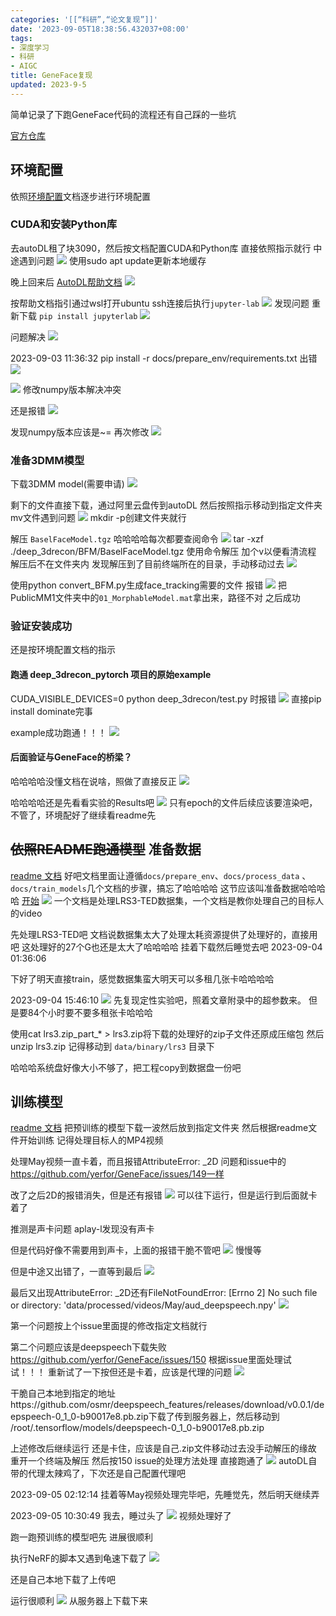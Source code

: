 ```yaml
---
categories: '[[“科研”,“论文复现”]]'
date: '2023-09-05T18:38:56.432037+08:00'
tags:
- 深度学习
- 科研
- AIGC
title: GeneFace复现
updated: 2023-9-5
---
```

简单记录了下跑GeneFace代码的流程还有自己踩的一些坑

[官方仓库](https://github.com/yerfor/GeneFace)

## 环境配置

依照[环境配置](https://github.com/yerfor/GeneFace/blob/main/docs/prepare_env/install_guide-zh.md)文档逐步进行环境配置

### CUDA和安装Python库

去autoDL租了块3090，然后按文档配置CUDA和Python库
直接依照指示就行
中途遇到问题
![](https://cdn.jsdelivr.net/gh/YuKung/image-host@main/img/202309051726778.png)
使用sudo apt update更新本地缓存

晚上回来后
[AutoDL帮助文档](https://www.autodl.com/docs/qa2/)
![](https://cdn.jsdelivr.net/gh/YuKung/image-host@main/img/202309051726779.png)

按帮助文档指引通过wsl打开ubuntu ssh连接后执行`jupyter-lab`
![](https://cdn.jsdelivr.net/gh/YuKung/image-host@main/img/202309051726780.png)
发现问题
重新下载 `pip install jupyterlab`
![](https://cdn.jsdelivr.net/gh/YuKung/image-host@main/img/202309051726781.png)

问题解决
![](https://cdn.jsdelivr.net/gh/YuKung/image-host@main/img/202309051726782.png)

2023-09-03 11:36:32
pip install -r docs/prepare_env/requirements.txt 出错
![](https://cdn.jsdelivr.net/gh/YuKung/image-host@main/img/202309051726783.png)

![](https://cdn.jsdelivr.net/gh/YuKung/image-host@main/img/202309051726785.png)
修改numpy版本解决冲突

还是报错
![](https://cdn.jsdelivr.net/gh/YuKung/image-host@main/img/202309051726786.png)

发现numpy版本应该是~=
再次修改
![](https://cdn.jsdelivr.net/gh/YuKung/image-host@main/img/202309051726787.png)

### 准备3DMM模型

下载3DMM model(需要申请)
![](https://cdn.jsdelivr.net/gh/YuKung/image-host@main/img/202309051726788.png)

剩下的文件直接下载，通过阿里云盘传到autoDL
然后按照指示移动到指定文件夹
mv文件遇到问题
![](https://cdn.jsdelivr.net/gh/YuKung/image-host@main/img/202309051726789.png)
mkdir -p创建文件夹就行

解压 `BaselFaceModel.tgz`
哈哈哈哈每次都要查阅命令
![](https://cdn.jsdelivr.net/gh/YuKung/image-host@main/img/202309051726790.png)
tar -xzf  ./deep_3drecon/BFM/BaselFaceModel.tgz
使用命令解压
加个v以便看清流程
解压后不在文件夹内
发现解压到了目前终端所在的目录，手动移动过去
![](https://cdn.jsdelivr.net/gh/YuKung/image-host@main/img/202309051726791.png)

使用python convert_BFM.py生成face_tracking需要的文件
报错
![](https://cdn.jsdelivr.net/gh/YuKung/image-host@main/img/202309051726792.png)
把PublicMM1文件夹中的`01_MorphableModel.mat`拿出来，路径不对
之后成功

### 验证安装成功

还是按环境配置文档的指示

#### 跑通 deep_3drecon_pytorch 项目的原始example

CUDA_VISIBLE_DEVICES=0 python deep_3drecon/test.py
时报错
![](https://cdn.jsdelivr.net/gh/YuKung/image-host@main/img/202309051726793.png)
直接pip install dominate完事

example成功跑通！！！
![](https://cdn.jsdelivr.net/gh/YuKung/image-host@main/img/202309051726794.png)

#### 后面验证与GeneFace的桥梁？

哈哈哈哈没懂文档在说啥，照做了直接反正
![](https://cdn.jsdelivr.net/gh/YuKung/image-host@main/img/202309051726795.png)

哈哈哈哈还是先看看实验的Results吧
![](https://cdn.jsdelivr.net/gh/YuKung/image-host@main/img/202309051726796.png)
只有epoch的文件后续应该要渲染吧，不管了，环境配好了继续看readme先

## ~~依照README跑通模型~~ 准备数据

[readme 文档](https://github.com/yerfor/GeneFace/blob/main/README-zh.md)
好吧文档里面让遵循`docs/prepare_env`、`docs/process_data` 、`docs/train_models`几个文档的步骤，搞忘了哈哈哈哈
这节应该叫准备数据哈哈哈哈
[开始](https://github.com/yerfor/GeneFace/blob/main/docs/process_data/zh/)
![](https://cdn.jsdelivr.net/gh/YuKung/image-host@main/img/202309051726797.png)
一个文档是处理LRS3-TED数据集，一个文档是教你处理自己的目标人的video

先处理LRS3-TED吧
文档说数据集太大了处理太耗资源提供了处理好的，直接用吧
这处理好的27个G也还是太大了哈哈哈哈
挂着下载然后睡觉去吧 2023-09-04 01:36:06

下好了明天直接train，感觉数据集蛮大明天可以多租几张卡哈哈哈哈

2023-09-04 15:46:10
![](https://cdn.jsdelivr.net/gh/YuKung/image-host@main/img/202309051726798.png)
先复现定性实验吧，照着文章附录中的超参数来。
但是要84个小时要不要多租张卡哈哈哈

使用cat lrs3.zip_part_* > lrs3.zip将下载的处理好的zip子文件还原成压缩包
然后unzip lrs3.zip
记得移动到 `data/binary/lrs3` 目录下

哈哈哈系统盘好像大小不够了，把工程copy到数据盘一份吧

## 训练模型

[readme 文档](https://github.com/yerfor/GeneFace/blob/main/README-zh.md)
把预训练的模型下载一波然后放到指定文件夹
然后根据readme文件开始训练
记得处理目标人的MP4视频

处理May视频一直卡着，而且报错AttributeError: _2D
问题和issue中的
https://github.com/yerfor/GeneFace/issues/149一样

改了之后2D的报错消失，但是还有报错
![](https://cdn.jsdelivr.net/gh/YuKung/image-host@main/img/202309051726799.png)
可以往下运行，但是运行到后面就卡着了

推测是声卡问题
aplay-l发现没有声卡

但是代码好像不需要用到声卡，上面的报错干脆不管吧
![](https://cdn.jsdelivr.net/gh/YuKung/image-host@main/img/202309051726800.png)
慢慢等

但是中途又出错了，一直等到最后
![](https://cdn.jsdelivr.net/gh/YuKung/image-host@main/img/202309051726801.png)

最后又出现AttributeError: _2D还有FileNotFoundError: [Errno 2] No such file or directory: 'data/processed/videos/May/aud_deepspeech.npy'
![](https://cdn.jsdelivr.net/gh/YuKung/image-host@main/img/202309051726802.png)

第一个问题按上个issue里面提的修改指定文档就行

第二个问题应该是deepspeech下载失败
https://github.com/yerfor/GeneFace/issues/150
根据issue里面处理试试！！！
重新试了一下按但还是卡着，应该是代理的问题
![](https://cdn.jsdelivr.net/gh/YuKung/image-host@main/img/202309051726803.png)

干脆自己本地到指定的地址https://github.com/osmr/deepspeech_features/releases/download/v0.0.1/deepspeech-0_1_0-b90017e8.pb.zip下载了传到服务器上，然后移动到
/root/.tensorflow/models/deepspeech-0_1_0-b90017e8.pb.zip

上述修改后继续运行
还是卡住，应该是自己.zip文件移动过去没手动解压的缘故
重开一个终端及解压
然后按150 issue的处理方法处理
直接跑通了
![](https://cdn.jsdelivr.net/gh/YuKung/image-host@main/img/202309051726804.png)
autoDL自带的代理太辣鸡了，下次还是自己配置代理吧

2023-09-05 02:12:14
挂着等May视频处理完毕吧，先睡觉先，然后明天继续弄

2023-09-05 10:30:49
我去，睡过头了
![](https://cdn.jsdelivr.net/gh/YuKung/image-host@main/img/202309051726805.png)
视频处理好了

跑一跑预训练的模型吧先
进展很顺利

执行NeRF的脚本又遇到龟速下载了
![](https://cdn.jsdelivr.net/gh/YuKung/image-host@main/img/202309051726806.png)

还是自己本地下载了上传吧

运行很顺利
![](https://cdn.jsdelivr.net/gh/YuKung/image-host@main/img/202309051726807.png)
从服务器上下载下来

